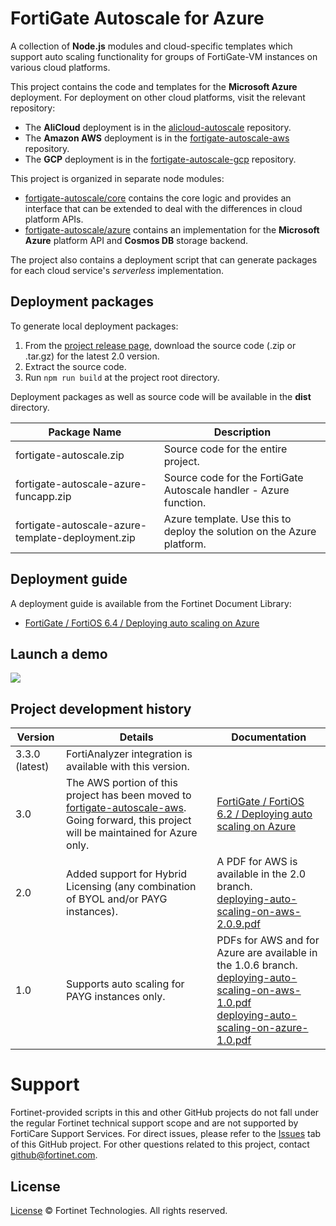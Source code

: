 # FortiGate Autoscale for Azure

A collection of **Node.js** modules and cloud-specific templates which support auto scaling functionality for groups of FortiGate-VM instances on various cloud platforms.

This project contains the code and templates for the **Microsoft Azure** deployment. For deployment on other cloud platforms, visit the relevant repository:
* The **AliCloud** deployment is in the  [alicloud-autoscale](https://github.com/fortinet/alicloud-autoscale/) repository.
* The **Amazon AWS** deployment is in the [fortigate-autoscale-aws](https://github.com/fortinet/fortigate-autoscale-aws) repository.
* The **GCP** deployment is in the [fortigate-autoscale-gcp](https://github.com/fortinet/fortigate-autoscale-gcp) repository.

This project is organized in separate node modules:

 * [fortigate-autoscale/core](core) contains the core logic and provides an interface that can be extended to deal with the differences in cloud platform APIs.
 * [fortigate-autoscale/azure](azure) contains an implementation for the **Microsoft Azure** platform API and **Cosmos DB** storage backend.

The project also contains a deployment script that can generate packages for each cloud service's *serverless* implementation.

## Deployment packages
To generate local deployment packages:

  1. From the [project release page](https://github.com/fortinet/fortigate-autoscale/releases), download the source code (.zip or .tar.gz) for the latest 2.0 version.
  2. Extract the source code.
  3. Run `npm run build` at the project root directory.

Deployment packages as well as source code will be available in the **dist** directory.

| Package Name                                      | Description                                                            |
| ------------------------------------------------- | ---------------------------------------------------------------------- |
| fortigate-autoscale.zip                           | Source code for the entire project.                                    |
| fortigate-autoscale-azure-funcapp.zip             | Source code for the FortiGate Autoscale handler - Azure function.      |
| fortigate-autoscale-azure-template-deployment.zip | Azure template. Use this to deploy the solution on the Azure platform. |

## Deployment guide
A deployment guide is available from the Fortinet Document Library:

  + [ FortiGate / FortiOS 6.4 / Deploying auto scaling on Azure](https://docs.fortinet.com/document/fortigate-public-cloud/6.4.0/azure-administration-guide/161167/deploying-auto-scaling-on-azure)

## Launch a demo
<a href="https://portal.azure.com/#create/Microsoft.Template/uri/https%3A%2F%2Fraw.githubusercontent.com%2Ffortinet%2Ffortigate-autoscale%2Fmaster%2Fazure_template_deployment%2Ftemplates%2Fdeploy_fortigate_autoscale.hybrid_licensing.json" target="_blank"><img src="http://azuredeploy.net/deploybutton.png"/></a>


## Project development history
| Version | Details | Documentation |
| ------- | ------- | ------------- |
| 3.3.0 (latest) | FortiAnalyzer integration is available with this version.|
| 3.0 | The AWS portion of this project has been moved to [fortigate-autoscale-aws](https://github.com/fortinet/fortigate-autoscale-aws). Going forward, this project will be maintained for Azure only. | [ FortiGate / FortiOS 6.2 / Deploying auto scaling on Azure](https://docs.fortinet.com/document/fortigate-public-cloud/6.2.0/azure-administration-guide/161167/deploying-auto-scaling-on-azure) |
| 2.0 | Added support for Hybrid Licensing (any combination of BYOL and/or PAYG instances). | A PDF for AWS is available in the 2.0 branch.<br/>[deploying-auto-scaling-on-aws-2.0.9.pdf](https://github.com/fortinet/fortigate-autoscale/blob/2.0/docs/deploying-auto-scaling-on-aws-2.0.9.pdf) |
| 1.0 | Supports auto scaling for PAYG instances only.  | PDFs for AWS and for Azure are available in the 1.0.6 branch.<br/>[deploying-auto-scaling-on-aws-1.0.pdf](https://github.com/fortinet/fortigate-autoscale/blob/1.0/docs/deploying-auto-scaling-on-aws-1.0.pdf)<br/>[deploying-auto-scaling-on-azure-1.0.pdf](https://github.com/fortinet/fortigate-autoscale/blob/1.0/docs/deploying-auto-scaling-on-azure-1.0.pdf) |

# Support
Fortinet-provided scripts in this and other GitHub projects do not fall under the regular Fortinet technical support scope and are not supported by FortiCare Support Services.
For direct issues, please refer to the [Issues](https://github.com/fortinet/fortigate-autoscale/issues) tab of this GitHub project.
For other questions related to this project, contact [github@fortinet.com](mailto:github@fortinet.com).

## License
[License](./LICENSE) © Fortinet Technologies. All rights reserved.
